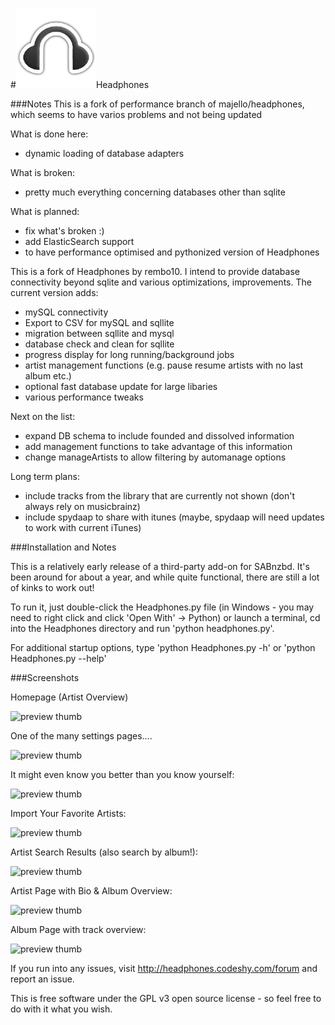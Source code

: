 #![preview thumb](https://github.com/rembo10/headphones/raw/master/data/images/headphoneslogo.png)Headphones

###Notes
This is a fork of performance branch of majello/headphones, which seems to have varios problems and not being updated

What is done here:
* dynamic loading of database adapters

What is broken:
* pretty much everything concerning databases other than sqlite

What is planned:
* fix what's broken :)
* add ElasticSearch support
* to have performance optimised and pythonized version of Headphones


This is a fork of Headphones by rembo10. I intend to provide database connectivity beyond sqlite and various optimizations, improvements.
The current version adds:
* mySQL connectivity
* Export to CSV for mySQL and sqllite
* migration between sqllite and mysql
* database check and clean for sqllite
* progress display for long running/background jobs
* artist management functions (e.g. pause resume artists with no last album etc.)
* optional fast database update for large libaries
* various performance tweaks

Next on the list:
* expand DB schema to include founded and dissolved information
* add management functions to take advantage of this information
* change manageArtists to allow filtering by automanage options

Long term plans:
* include tracks from the library that are currently not shown (don't always rely on musicbrainz)
* include spydaap to share with itunes (maybe, spydaap will need updates to work with current iTunes)

###Installation and Notes

This is a relatively early release of a third-party add-on for SABnzbd. It's been around for about a year, and while
quite functional, there are still a lot of kinks to work out!

To run it, just double-click the Headphones.py file (in Windows - you may need to right click and click 'Open With' -> Python) or launch a terminal, cd into the Headphones directory and run 'python headphones.py'.

For additional startup options, type 'python Headphones.py -h' or 'python Headphones.py --help'

###Screenshots

Homepage (Artist Overview)

![preview thumb](http://i.imgur.com/LZO9a.png)

One of the many settings pages....

![preview thumb](http://i.imgur.com/xcWNy.png)

It might even know you better than you know yourself:

![preview thumb](http://i.imgur.com/R7J0f.png)

Import Your Favorite Artists:

![preview thumb](http://i.imgur.com/6tZoC.png)

Artist Search Results (also search by album!):

![preview thumb](http://i.imgur.com/rIV0P.png)

Artist Page with Bio & Album Overview:

![preview thumb](http://i.imgur.com/SSil1.png)

Album Page with track overview:

![preview thumb](http://i.imgur.com/kcjES.png)

If you run into any issues, visit http://headphones.codeshy.com/forum and report an issue. 

This is free software under the GPL v3 open source license - so feel free to do with it what you wish.
